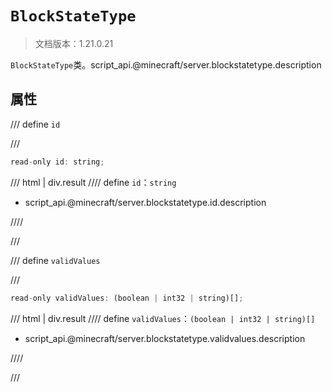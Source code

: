 # `BlockStateType`

> 文档版本：1.21.0.21

`BlockStateType`类。script_api.@minecraft/server.blockstatetype.description

## 属性

/// define
`id`


///

```js
read-only id: string;
```

/// html | div.result
//// define
`id`：`string`

- script_api.@minecraft/server.blockstatetype.id.description


////

///


/// define
`validValues`


///

```js
read-only validValues: (boolean | int32 | string)[];
```

/// html | div.result
//// define
`validValues`：`(boolean | int32 | string)[]`

- script_api.@minecraft/server.blockstatetype.validvalues.description


////

///


